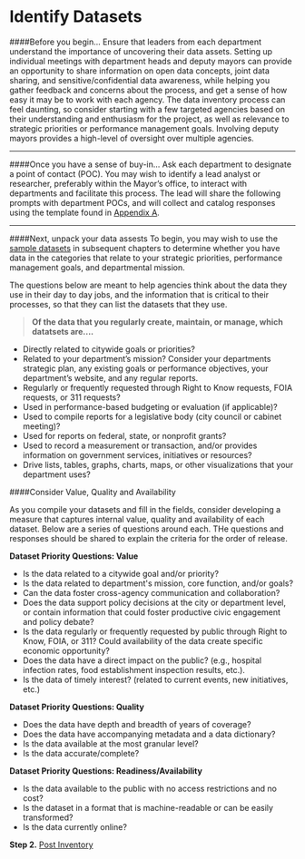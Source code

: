 Identify Datasets
====

####Before you begin...
Ensure that leaders from each department understand the importance of uncovering their data assets. Setting up individual meetings with department heads and deputy mayors can provide an opportunity to share information on open data concepts, joint data sharing, and sensitive/confidential data awareness, while helping you gather feedback and concerns about the process, and get a sense of how easy it may be to work with each agency. The data inventory process can feel daunting, so consider starting with a few targeted agencies based on their understanding and enthusiasm for the project, as well as relevance to strategic priorities or performance management goals. Involving deputy mayors provides a high-level of oversight over multiple agencies.

_____
####Once you have a sense of buy-in...
Ask each department to designate a point of contact (POC). You may wish to identify a lead analyst or researcher, preferably within the Mayor’s office, to interact with departments and facilitate this process. The lead will share the following prompts with department POCs, and will collect and catalog responses using the template found in [Appendix A](appendix-a.md).

_____
####Next, unpack your data assests
To begin, you may wish to use the [sample datasets](index.md) in subsequent chapters to determine whether you have data in the categories that relate to your strategic priorities, performance management goals, and departmental mission.

The questions below are meant to help agencies think about the data they use in their day to day jobs, and the information that is critical to their processes, so that they can list the datasets that they use.

>**Of the data that you regularly create, maintain, or manage, which datatsets are....**
* Directly related to citywide goals or priorities?
* Related to your department’s mission? Consider your departments strategic plan, any existing goals or performance objectives, your department’s website, and any regular reports.
* Regularly or frequently requested through Right to Know requests, FOIA requests, or 311 requests?
* Used in performance-based budgeting or evaluation (if applicable)?
* Used to compile reports for a legislative body (city council or cabinet meeting)?
* Used for reports on federal, state, or nonprofit grants?
* Used to record a measurement or transaction, and/or provides information on government services, initiatives or resources?
* Drive lists, tables, graphs, charts, maps, or other visualizations that your department uses?

####Consider Value, Quality and Availability

As you compile your datasets and fill in the fields, consider developing a measure that captures internal value, quality and availability of each dataset. Below are a series of questions around each. THe questions and responses should be shared to explain the criteria for the order of release.

**Dataset Priority Questions: Value**

* Is the data related to a citywide goal and/or priority?
* Is the data related to department's mission, core function, and/or goals?
* Can the data foster cross-agency communication and collaboration?
* Does the data support policy decisions at the city or department level, or contain information that could foster productive civic engagement and policy debate?
* Is the data regularly or frequently requested by public through Right to Know, FOIA, or 311? Could availability of the data create specific economic opportunity?
* Does the data have a direct impact on the public? (e.g., hospital infection rates, food establishment inspection results, etc.).
* Is the data of timely interest? (related to current events, new initiatives, etc.)

**Dataset Priority Questions: Quality**

* Does the data have depth and breadth of years of coverage?
* Does the data have accompanying metadata and a data dictionary?
* Is the data available at the most granular level?
* Is the data accurate/complete?

**Dataset Priority Questions: Readiness/Availability**

* Is the data available to the public with no access restrictions and no cost?
* Is the dataset in a format that is machine-readable or can be easily transformed?
* Is the data currently online?

**Step 2.** [Post Inventory](post.md)
